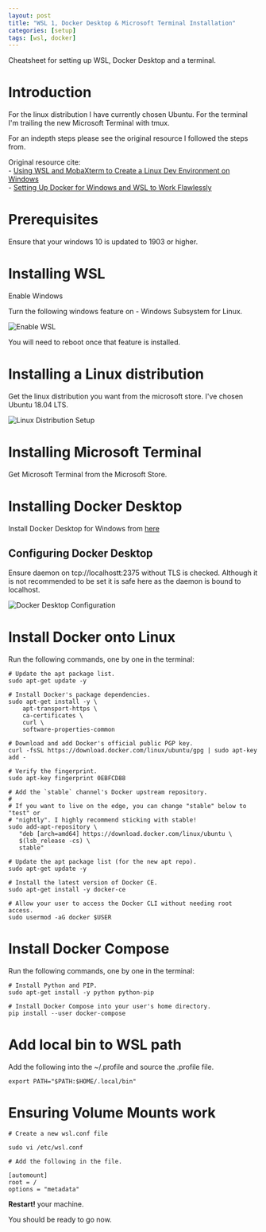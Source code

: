 ```yaml
---
layout: post
title: "WSL 1, Docker Desktop & Microsoft Terminal Installation"
categories: [setup]
tags: [wsl, docker]
---
```


Cheatsheet for setting up WSL, Docker Desktop and a terminal.

# Introduction

For the linux distribution I have currently chosen Ubuntu.
For the terminal I'm trailing the new Microsoft Terminal with tmux.

For an indepth steps please see the original resource I followed the steps from.

Original resource cite:  
    - [Using WSL and MobaXterm to Create a Linux Dev Environment on Windows](https://nickjanetakis.com/blog/using-wsl-and-mobaxterm-to-create-a-linux-dev-environment-on-windows)  
    - [Setting Up Docker for Windows and WSL to Work Flawlessly](https://nickjanetakis.com/blog/setting-up-docker-for-windows-and-wsl-to-work-flawlessly)

# Prerequisites

Ensure that your windows 10 is updated to 1903 or higher.

# Installing WSL

Enable Windows

Turn the following windows feature on - Windows Subsystem for Linux.

![Enable WSL](https://slowmonkey.github.io/assets/wsl-docker-desktop-microsoft-terminal-installation/enabling-wsl.png)

You will need to reboot once that feature is installed.

# Installing a Linux distribution

Get the linux distribution you want from the microsoft store. I've chosen Ubuntu 18.04 LTS.

![Linux Distribution Setup](https://slowmonkey.github.io/assets/wsl-docker-desktop-microsoft-terminal-installation/linux-distro-setup.png)

# Installing Microsoft Terminal

Get Microsoft Terminal from the Microsoft Store.

# Installing Docker Desktop

Install Docker Desktop for Windows from [here](https://hub.docker.com/editions/community/docker-ce-desktop-windows)

## Configuring Docker Desktop

Ensure daemon on tcp://localhostt:2375 without TLS is checked. Although it is not recommended to be set it is safe here as the daemon is bound to localhost.

![Docker Desktop Configuration](https://slowmonkey.github.io/assets/wsl-docker-desktop-microsoft-terminal-installation/docker-desktop-configuration.png)

# Install Docker onto Linux

Run the following commands, one by one in the terminal:

```
# Update the apt package list.
sudo apt-get update -y

# Install Docker's package dependencies.
sudo apt-get install -y \
    apt-transport-https \
    ca-certificates \
    curl \
    software-properties-common

# Download and add Docker's official public PGP key.
curl -fsSL https://download.docker.com/linux/ubuntu/gpg | sudo apt-key add -

# Verify the fingerprint.
sudo apt-key fingerprint 0EBFCD88

# Add the `stable` channel's Docker upstream repository.
#
# If you want to live on the edge, you can change "stable" below to "test" or
# "nightly". I highly recommend sticking with stable!
sudo add-apt-repository \
   "deb [arch=amd64] https://download.docker.com/linux/ubuntu \
   $(lsb_release -cs) \
   stable"

# Update the apt package list (for the new apt repo).
sudo apt-get update -y

# Install the latest version of Docker CE.
sudo apt-get install -y docker-ce

# Allow your user to access the Docker CLI without needing root access.
sudo usermod -aG docker $USER
```

# Install Docker Compose
Run the following commands, one by one in the terminal:

```
# Install Python and PIP.
sudo apt-get install -y python python-pip

# Install Docker Compose into your user's home directory.
pip install --user docker-compose
```

# Add local bin to WSL path

Add the following into the ~/.profile and source the .profile file.

```
export PATH="$PATH:$HOME/.local/bin"
```

# Ensuring Volume Mounts work
```
# Create a new wsl.conf file

sudo vi /etc/wsl.conf

# Add the following in the file.

[automount]
root = /
options = "metadata"
```

**Restart!** your machine.


You should be ready to go now.